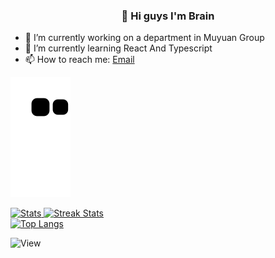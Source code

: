 <div align=center>
<h3>🤪 Hi guys I'm Brain</h3>
</div>

- 🔭 I’m currently working on a department in Muyuan Group
- 🌱 I’m currently learning React And Typescript
- 📫 How to reach me: [Email](827421256@qq.com)

![snake gif](https://raw.githubusercontent.com/Brain777777/Brain777777/output/github-contribution-grid-snake.svg)

<div>
  <a href="https://github.com/anuraghazra/github-readme-stats">
    <img width="49%" alt="Stats" src="https://github-readme-stats.vercel.app/api?username=Brain777777&show_icons=true&theme=radical&hide_border=true&custom_title=GitHub+Stats"/>
  </a>
   <a href="https://github.com/anuraghazra/github-readme-stats">
    <img width="49%" alt="Streak Stats" src="https://github-readme-streak-stats.herokuapp.com/?user=Brain777777&theme=radical&hide_border=true"/>
  </a>
</div>

<div>
  <a href="https://github-readme-streak-stats.herokuapp.com">
    <img width="49%" alt="Top Langs" src="https://github-readme-stats.vercel.app/api/top-langs/?username=Brain777777&theme=radical"/>
  </a>
</div>


![View](https://count.getloli.com/get/@Brain777777.github.readme)
